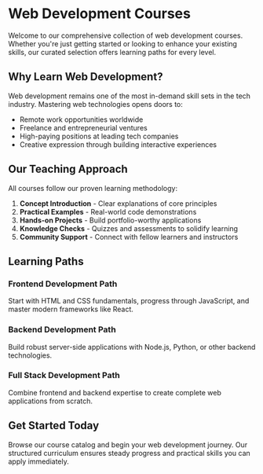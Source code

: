 # Web Development Courses

Welcome to our comprehensive collection of web development courses. Whether you're just getting started or looking to enhance your existing skills, our curated selection offers learning paths for every level.

## Why Learn Web Development?

Web development remains one of the most in-demand skill sets in the tech industry. Mastering web technologies opens doors to:

- Remote work opportunities worldwide
- Freelance and entrepreneurial ventures
- High-paying positions at leading tech companies
- Creative expression through building interactive experiences

## Our Teaching Approach

All courses follow our proven learning methodology:

1. **Concept Introduction** - Clear explanations of core principles
2. **Practical Examples** - Real-world code demonstrations
3. **Hands-on Projects** - Build portfolio-worthy applications
4. **Knowledge Checks** - Quizzes and assessments to solidify learning
5. **Community Support** - Connect with fellow learners and instructors

## Learning Paths

### Frontend Development Path
Start with HTML and CSS fundamentals, progress through JavaScript, and master modern frameworks like React.

### Backend Development Path
Build robust server-side applications with Node.js, Python, or other backend technologies.

### Full Stack Development Path
Combine frontend and backend expertise to create complete web applications from scratch.

## Get Started Today

Browse our course catalog and begin your web development journey. Our structured curriculum ensures steady progress and practical skills you can apply immediately. 